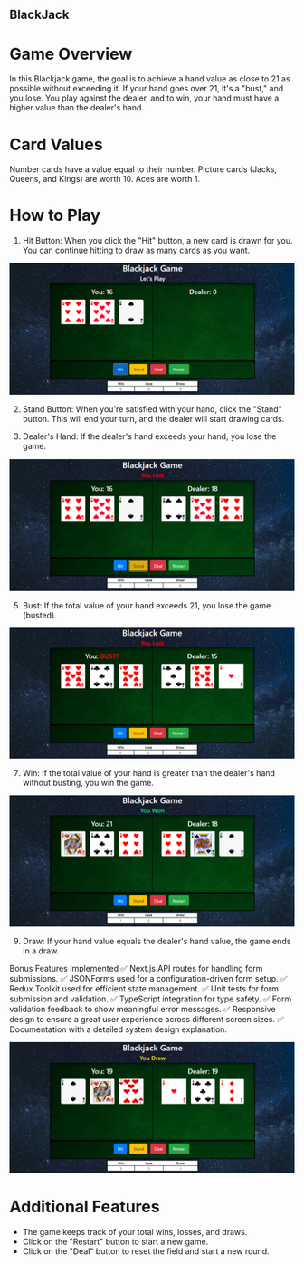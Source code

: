 ## BlackJack

# Game Overview
In this Blackjack game, the goal is to achieve a hand value as close to 21 as possible without exceeding it. If your hand goes over 21, it's a "bust," and you lose. You play against the dealer, and to win, your hand must have a higher value than the dealer's hand.

# Card Values
Number cards have a value equal to their number.
Picture cards (Jacks, Queens, and Kings) are worth 10.
Aces are worth 1.

# How to Play
1. Hit Button:
When you click the "Hit" button, a new card is drawn for you. You can continue hitting to draw as many cards as you want.

![](https://github.com/bashubisht/BlackJack/blob/main/readme%20images/img1.PNG)

2. Stand Button:
When you're satisfied with your hand, click the "Stand" button. This will end your turn, and the dealer will start drawing cards.

3. Dealer's Hand:
If the dealer's hand exceeds your hand, you lose the game.

![](https://github.com/bashubisht/BlackJack/blob/main/readme%20images/img2.PNG)

5. Bust:
If the total value of your hand exceeds 21, you lose the game (busted).

![](https://github.com/bashubisht/BlackJack/blob/main/readme%20images/img3.PNG)

7. Win:
If the total value of your hand is greater than the dealer's hand without busting, you win the game.

![](https://github.com/bashubisht/BlackJack/blob/main/readme%20images/img4.PNG)

9. Draw:
If your hand value equals the dealer's hand value, the game ends in a draw.


Bonus Features Implemented
✅ Next.js API routes for handling form submissions.
✅ JSONForms used for a configuration-driven form setup.
✅ Redux Toolkit used for efficient state management.
✅ Unit tests for form submission and validation.
✅ TypeScript integration for type safety.
✅ Form validation feedback to show meaningful error messages.
✅ Responsive design to ensure a great user experience across different screen sizes.
✅ Documentation with a detailed system design explanation.


![](https://github.com/bashubisht/BlackJack/blob/main/readme%20images/img5.PNG)

# Additional Features
- The game keeps track of your total wins, losses, and draws.
- Click on the "Restart" button to start a new game.
- Click on the "Deal" button to reset the field and start a new round.
